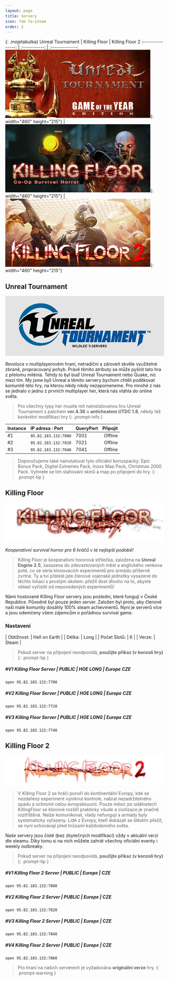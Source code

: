 ```yaml
---
layout: page
title: Servery
icon: fab fa-steam
order: 2
---
```


<style>
table.mojetabulka th, table.mojetabulka td {
  width: 33.3333%;
}
</style>

{: .mojetabulka}
Unreal Tournament | Killing Floor | Killing Floor 2
:---------------: | :-----------: | :-------------:
[![ut-head](/img/page/ut-header.jpg)](#unreal-tournament){: width="460" height="215"} | [![kf-head](/img/page/kf-header.jpg)](#killing-floor){: width="460" height="215"} | [![kf2-head](/img/page/kf2-header.jpg)](#killing-floor-2){: width="460" height="215"}

## Unreal Tournament

[![ut-srv](/img/page/ut-srv.png)](#unreal-tournament)

Revoluce v multiplayerovém hraní, netradiční a zároveň skvěle využitelné zbraně, propracovaný pohyb. Právě těmito atributy se může pyšnit tato hra z přelomu milénia. Tehdy to byl buď Unreal Tournament nebo Quake, nic mezi tím.
My jsme byli Unreal a těmito servery bychom chtěli poděkovat komunitě této hry, na kterou nikdy nikdy nezapomeneme.
Pro mnohé z nás se jednalo o jednu z prvních multiplayer her, která nás vtáhla do online světa.

> Pro všechny typy her musíte mít nainstalovanou hru Unreal Tournament s patchem **ver.4.36** a **anticheatem UTDC 1.8**, někdy též konkrétní modifikaci hry
{: .prompt-info }

| Instance | IP adresa : Port | QueryPort | Připojit |
| :- | :--------------- | :------ | ------: |
| #1 | `95.82.183.132:7000` | 7001 | Offline |
| #2 | `95.82.183.132:7020` | 7021 | Offline |
| #3 | `95.82.183.132:7040` | 7041 | Offline |

> Doporučujeme také nainstalovat tyto oficiální bonuspacky: Epic Bonus Pack, Digital Extremes Pack, Inoxx Map Pack, Christmas 2000 Pack. Vyhnete se tím stahování skinů a map po připojení do hry.
{: .prompt-tip }

## Killing Floor

[![kf-srv](/img/page/kf-srv.png)](#killing-floor)

*Kooperativní survival horror pro 6 hráčů v té nejlepší podobě!*

> Killing Floor je kooperativní hororová střílečka, založena na __Unreal Engine 2.5__, zasazena do zdevastovaných měst a anglického venkova poté, co se série klonovacích experimentů pro armádu příšerně zvrtne.
Ty a tví přátelé jste členové vojenské jednotky vysazené do těchto lokací s prostým úkolem: přežít dost dlouho na to, abyste oblast vyčistili od nepovedených experimentů!

Námi hostované Killing Floor servery jsou poslední, které fungují v České Republice. Původně byl pouze jeden server. Založen byl proto, aby členové naší malé komunity dosáhly 100% steam achievmentů. Nyní je serverů více a jsou odemčeny všem zájemcům o pořádnou survival game.

### Nastavení

| Obtížnost:   | Hell on Earth |
| Délka:       | Long          |
| Počet Slotů: | 6             |
| Verze:       | Steam         |

> Pokud server na připojení neodpovídá, __použijte příkaz (v konzoli hry)__
{: .prompt-tip }

##### #V1 Killing Floor Server | PUBLIC | HOE LONG | Europe CZE

```console
open 95.82.183.132:7700
```

##### #V2 Killing Floor Server | PUBLIC | HOE LONG | Europe CZE

```console
open 95.82.183.132:7720
```

##### #V3 Killing Floor Server | PUBLIC | HOE LONG | Europe CZE

```console
open 95.82.183.132:7740
```

## Killing Floor 2

[![kf2-srv](/img/page/kf2-srv.png)](#killing-floor-2)

> V Killing Floor 2 se hráči ponoří do kontinentální Evropy, kde se nezdařený experiment vymknul kontrole, nabral nezadržitelného spádu a ochromil celou evropskouunii. Pouze měsíc po událostech KillingFloor se klonové rozšíří prakticky všude a civilizace je značně roztříštěná. Nelze komunikovat, vlády nefungují a armády byly systematicky vyřazeny. Lidé z Evropy, kteří dokázali se štěstím přežít, se nyní schovávají před hrůzami každodenního světa.

Naše servery jsou čisté (bez zbytečných modifikací) vždy v aktuální verzi dle steamu. Díky tomu si na nich můžete zahrát všechny oficiální eventy i weekly outbreaky.

> Pokud server na připojení neodpovídá, __použijte příkaz (v konzoli hry)__
{: .prompt-tip }

##### #V1 Killing Floor 2 Server | PUBLIC | Europe | CZE

```console
open 95.82.183.132:7800
```

##### #V2 Killing Floor 2 Server | PUBLIC | Europe | CZE

```console
open 95.82.183.132:7820
```

##### #V3 Killing Floor 2 Server | PUBLIC | Europe | CZE

```console
open 95.82.183.132:7840
```

##### #V4 Killing Floor 2 Server | PUBLIC | Europe | CZE

```console
open 95.82.183.132:7860
```

> Pro hraní na našich serverech je vyžadována __originální verze__ hry.
{: .prompt-warning }
